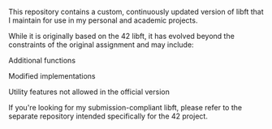 This repository contains a custom, continuously updated version of libft that I maintain for use in my personal and academic projects.

While it is originally based on the 42 libft, it has evolved beyond the constraints of the original assignment and may include:

Additional functions

Modified implementations

Utility features not allowed in the official version

If you're looking for my submission-compliant libft, please refer to the separate repository intended specifically for the 42 project.
